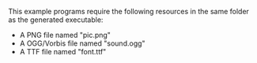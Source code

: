 This example programs require the following resources in the same folder as the generated executable:

* A PNG file named "pic.png"
* A OGG/Vorbis file named "sound.ogg"
* A TTF file named "font.ttf"
		
